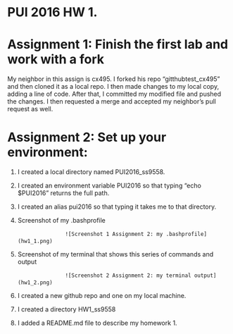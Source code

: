 # PUI 2016 HW 1.  

# Assignment 1: Finish the first lab and work with a fork

My neighbor in this assign is cx495. 
 I forked his repo “gitthubtest_cx495” and then cloned it as a local repo. I then made changes to my local copy, adding a line of code. After that, I committed my modified file and pushed the changes. I then requested a merge and accepted my neighbor’s pull request as well.

# Assignment 2: Set up your environment: 

1. I created a local directory named PUI2016_ss9558.
2. I created an environment variable PUI2016 so that typing “echo $PUI2016” returns the full path. 
	
3. I created an alias pui2016 so that typing it takes me to that directory.  
4. Screenshot of my .bashprofile

                      ![Screenshot 1 Assignment 2: my .bashprofile](hw1_1.png)

5. Screenshot of my terminal that shows this series of commands and output

                      ![Screenshot 2 Assignment 2: my terminal output](hw1_2.png)
                      
6. I created a new github repo and one on my local machine.
7. I created a directory HW1_ss9558
8. I added a README.md file to describe my homework 1.

